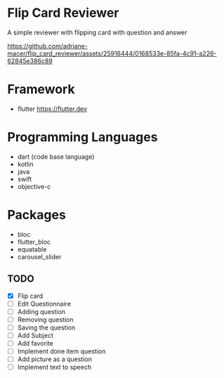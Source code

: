 # Flip Card Reviewer

A simple reviewer with flipping card with question and answer

https://github.com/adriane-macer/flip_card_reviewer/assets/25916444/0168533e-85fa-4c91-a226-62845e386c89

[//]: # (![Screenshot_1710086031]&#40;https://github.com/adriane-macer/flip_card_reviewer/assets/25916444/4f77146d-1dab-4542-9223-2cdfc348f3eb&#41;)

# Framework
- flutter https://flutter.dev

# Programming Languages
- dart (code base language)
- kotlin 
- java
- swift
- objective-c

# Packages
- bloc 
- flutter_bloc
- equatable
- carousel_slider

## TODO
- [x] Flip card
- [ ] Edit Questionnaire
- [ ] Adding question
- [ ] Removing question
- [ ] Saving the question
- [ ] Add Subject
- [ ] Add favorite
- [ ] Implement done item question
- [ ] Add picture as a question
- [ ] Implement text to speech
